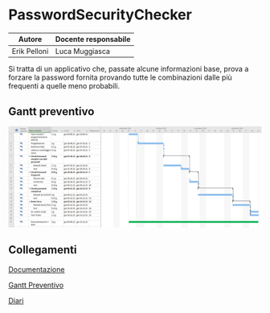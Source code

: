 # PasswordSecurityChecker

|Autore |Docente responsabile|
|------------------|------------------|
|Erik Pelloni|Luca Muggiasca|

Si tratta di un applicativo che, passate alcune informazioni base, prova a forzare la password fornita provando tutte le combinazioni dalle più frequenti a quelle meno probabili.

## Gantt preventivo

![GanttPreventivo](Documenti/Gantt-preventivo.png)

## Collegamenti
[Documentazione](Documenti/Documentazione_PSC.md)

[Gantt Preventivo](Documenti/PasswordSecurityChecker-consuntivo.mpp)

[Diari](Diari/)